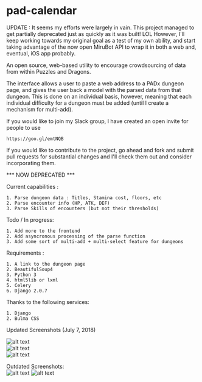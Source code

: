# pad-calendar

UPDATE : It seems my efforts were largely in vain. This project managed to get 
      partially deprecated just as quickly as it was built! LOL However, I'll keep working towards my original goal
      as a test of my own ability, and start taking advantage of the now open MiruBot API to wrap it in both a web
      and, eventual, iOS app probably.



An open source, web-based utility to encourage crowdsourcing of data from within Puzzles and Dragons.

The interface allows a user to paste a web address to a PADx dungeon page, and gives the user back a model
with the parsed data from that dungeon. This is done on an individual basis, however, meaning that each individual
difficulty for a dungeon must be added (until I create a mechanism for multi-add).


If you would like to join my Slack group, I have created an open invite for people to use

    https://goo.gl/emtNQB
    
If you would like to contribute to the project, go ahead and fork and submit pull requests for substantial changes and I'll
check them out and consider incorporating them.



*** NOW DEPRECATED ***


 Current capabilities :

    1. Parse dungeon data : Titles, Stamina cost, floors, etc
    2. Parse encounter info (HP, ATK, DEF)
    3. Parse Skills of encounters (but not their thresholds)
    
    
Todo / In progress:

    1. Add more to the frontend
    2. Add asyncronous processing of the parse function
    3. Add some sort of multi-add + multi-select feature for dungeons

Requirements :

    1. A link to the dungeon page
    2. BeautifulSoup4
    3. Python 3
    4. html5lib or lxml
    5. Celery
    6. Django 2.0.7
    
    
Thanks to the following services:

    1. Django
    2. Bulma CSS
    
    
    
Updated Screenshots (July 7, 2018)

![alt text](https://raw.githubusercontent.com/rohilthopu/pad-calender/master/Screenshots/Screen%20Shot%202018-07-07%20at%205.00.03%20PM.png)    
![alt text](https://raw.githubusercontent.com/rohilthopu/pad-calender/master/Screenshots/Screen%20Shot%202018-07-07%20at%205.00.21%20PM.png)    
![alt text](https://raw.githubusercontent.com/rohilthopu/pad-calender/master/Screenshots/Screen%20Shot%202018-07-07%20at%205.00.36%20PM.png)    
    


Outdated Screenshots:    
![alt text](https://raw.githubusercontent.com/rohilthopu/pad-calender/master/Screenshots/Screen%20Shot%202018-06-28%20at%205.05.32%20PM.png)
![alt text](https://raw.githubusercontent.com/rohilthopu/pad-calender/master/Screenshots/Screen%20Shot%202018-06-29%20at%201.20.29%20AM.png)
